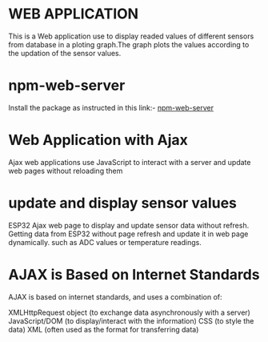 # WEB APPLICATION

This is a Web application use to display readed values of different sensors from database in a ploting graph.The graph plots the values according to the updation of the sensor values.

# npm-web-server

Install the package as instructed in this link:-
[npm-web-server]( https://www.npmjs.com/package/local-web-server/ )

# Web Application with Ajax

Ajax web applications use JavaScript to interact with a server and update web pages without reloading them

# update and display sensor values

ESP32 Ajax web page  to display and update sensor data without refresh.
Getting data from ESP32 without page refresh and update it in web page dynamically. such as ADC values or temperature readings.

# AJAX is Based on Internet Standards

AJAX is based on internet standards, and uses a combination of:

  XMLHttpRequest object (to exchange data asynchronously with a server)
  JavaScript/DOM (to display/interact with the information)
  CSS (to style the data)
  XML (often used as the format for transferring data)
  

